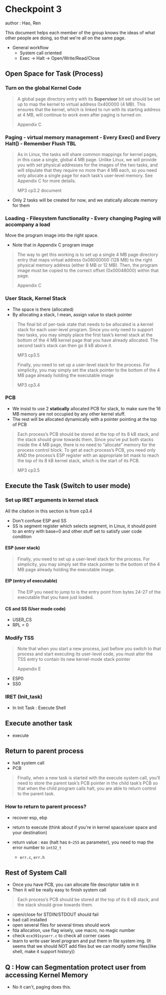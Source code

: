 # Checkpoint 3

author : Hao, Ren

This document helps each member of the group knows the ideas of what other people are doing, so that we're all on the same page.

* General workflow
  * System call oriented
  * Exec -> Halt -> Open/Write/Read/Close

## Open Space for Task (Process)

### Turn on the global Kernel Code 

> A global page directory entry with its **Supervisor** bit set should be set up to map the kernel to virtual address 0x400000 (4 MB). This ensures that the kernel, which is linked to run with its starting address at 4 MB, will continue to work even after paging is turned on.
>
> Appendix C

### Paging - virtual memory management - Every Exec() and Every Halt() - Remember Flush TBL

> As in Linux, the tasks will share common mappings for kernel pages, in this case a single, global 4 MB page. Unlike Linux, we will provide you with set physical addresses for the images of the two tasks, and will stipulate that they require no more than 4 MB each, so you need only allocate a single page for each task’s user-level memory. See Appendix C for more details.
>
> MP3 cp3.2 document

* Only 2 tasks will be created for now, and we statically allocate memory for them

### Loading - Filesystem functionality - Every changing Paging will accompany a load

Move the program image into the right space.

* Note that in Appendix C program image 

> The way to get this working is to set up a single 4 MB page directory entry that maps virtual address 0x08000000 (128 MB) to the right physical memory address (either 8 MB or 12 MB). Then, the program image must be copied to the correct offset (0x00048000) within that page.
>
> Appendix C 

### User Stack, Kernel Stack

* The space is there (allocated)
* By allocating a stack, I mean, assign value to stack pointer

> The final bit of per-task state that needs to be allocated is a kernel stack for each user-level program. Since you only need to support two tasks, you may simply place the first task’s kernel stack at the bottom of the 4 MB kernel page that you have already allocated. The second task’s stack can then go 8 kB above it.
>
> MP3 cp3.5
>
>  Finally, you need to set up a user-level stack for the process. For simplicity, you may simply set the stack pointer to the bottom of the 4 MB page already holding the executable image
>
> MP3 cp3.4

### PCB

* We insist to use 2 **statically** allocated PCB for stack, to make sure the 16 MB memory are not occupied by any other kernel stuff.
* The rest will be allocated dynamically with a pointer pointing at the top of PCB

> Each process’s PCB should be stored at the top of its 8 kB stack, and the stack should grow towards them. Since you’ve put both stacks inside the 4 MB page, there is no need to “allocate” memory for the process control block. To get at each process’s PCB, you need only AND the process’s ESP register with an appropriate bit mask to reach the top of its 8 kB kernel stack, which is the start of its PCB.
>
> MP3 cp3.5

## Execute the Task (Switch to user mode)

### Set up IRET arguments in kernel stack

All the citation in this section is from cp3.4

* Don't confuse ESP and SS
* SS is segment register which selects segment, in Linux, it should point to an entry with base=0 and other stuff set to satisfy user code condition

#### ESP (user stack)

> Finally, you need to set up a user-level stack for the process. For simplicity, you may simply set the stack pointer to the bottom of the 4 MB page already holding the executable image. 

#### EIP (entry of executable)

> The EIP you need to jump to is the entry point from bytes 24-27 of the executable that you have just loaded. 

#### CS and SS (User mode code)

* USER_CS
* RPL = 0

### Modify TSS

> Note that when you start a new process, just before you switch to that process and start executing its user-level code, you must alter the TSS entry to contain its new kernel-mode stack pointer
>
> Appendix E

* ESP0
* SS0



### IRET (Init_task)

* In Init Task : Execute Shell



## Execute another task

* execute 



## Return to parent process

* halt system call
* PCB

> Finally, when a new task is started with the execute system call, you’ll need to store the parent task’s PCB pointer in the child task’s PCB so that when the child program calls halt, you are able to return control to the parent task.

### How to return to parent process?

* recover esp, ebp

* return to execute (think about if you're in kernel space/user space and your destination)

* return value : eax (halt has `0~255` as parameter), you need to map the error number to `int32_t` 
  * `err.c`, `err.h`



## Rest of System Call

* Once you have PCB, you can allocate file descriptor table in it
* Then it will be really easy to finish system call

> Each process’s PCB should be stored at the top of its 8 kB stack, and the stack should grow towards them.

* open/close for STDIN/STDOUT should fail
* bad call installed
* open several files for several times should work
* fda allocation, use flag wisely, use macro, no magic number
* check `ece391syserr.c` to check all corner cases
* learn to write user level program and put them in file system img. (It seems that we should NOT add files but we can modify some files(like shell, make it support history))



## Q : How can Segmentation protect user from accessing Kernel Memory

* No it can't, paging does this.


